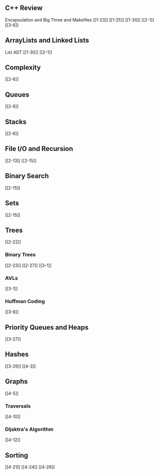 ## C++ Review
Encapsulation and Big Three and Makefiles
[[1-23]]
[[1-25]]
[[1-30]]
[[2-1]]
[[3-6]]
## ArrayLists and Linked Lists
List ADT
[[1-30]]
[[2-1]]
## Complexity
[[2-6]]
## Queues
[[2-8]]
## Stacks
[[2-6]]
## File I/O and Recursion
[[2-13]]
[[2-15]]
## Binary Search
[[2-15]]
## Sets
[[2-15]]
## Trees
[[2-22]]
### Binary Trees
[[2-23]]
[[2-27]]
[[3-1]]
### AVLs
[[3-1]]
### Huffman Coding
[[3-8]]
## Priority Queues and Heaps
[[3-27]]
## Hashes
[[3-29]]
[[4-3]]
## Graphs
[[4-5]]
### Traversals
[[4-10]]
### Dijsktra's Algorithm
[[4-12]]
## Sorting
[[4-21]]
[[4-24]]
[[4-26]]

